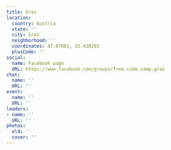 ```yaml
---
title: Graz
location:
  country: Austria
  state: ''
  city: Graz
  neighborhood: ''
  coordinates: 47.07081, 15.438292
  plusCode: ''
social:
  name: Facebook page
  URL: https://www.facebook.com/groups/free.code.camp.graz
chat:
  name: ''
  URL: ''
event:
  name: ''
  URL: ''
leaders:
- name: ''
  URL: ''
photos:
  old: ''
  cover: ''
---
```

